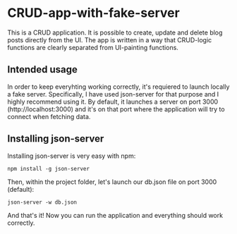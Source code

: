# CRUD-app-with-fake-server

This is a CRUD application. It is possible to create, update and delete blog posts directly from the UI. 
The app is written in a way that CRUD-logic functions are clearly separated from UI-painting functions. 

## Intended usage
In order to keep everyhting working correctly, it's requiered to launch locally a fake server. Specifically, I have used json-server for that purpose and I highly recommend using it. By default, it launches a server on port 3000 (http://localhost:3000) and it's on that port where the application will try to connect when fetching data. 

## Installing json-server
Installing json-server is very easy with npm:

```
npm install -g json-server
```

Then, within the project folder, let's launch our db.json file on port 3000 (default):

```
json-server -w db.json 
```
And that's it! Now you can run the application and everything should work correctly. 
